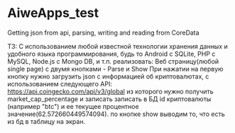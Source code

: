 # AiweApps_test
Getting json from api, parsing, writing and reading from CoreData 

ТЗ:
C использованием любой известной технологии хранения данных и удобного языка программирования, будь то Android c SQLite, PHP с MySQL, Node.js c Mongo DB, и т.п. реализовать:
Bеб страницу(любой single page) с двумя кнопками - Parse и Show
При нажатии на первую кнопку нужно загрузить json с информацией об криптовалютах, с использованием следующего API: https://api.coingecko.com/api/v3/global
из которого нужно получить market_cap_percentage и записать записать в БД id криптовалюты (например "btc") и ее текущее процентное значение(62.572660449574094).
по кнопке show выводим то, что есть из бд в таблицу на экран.
